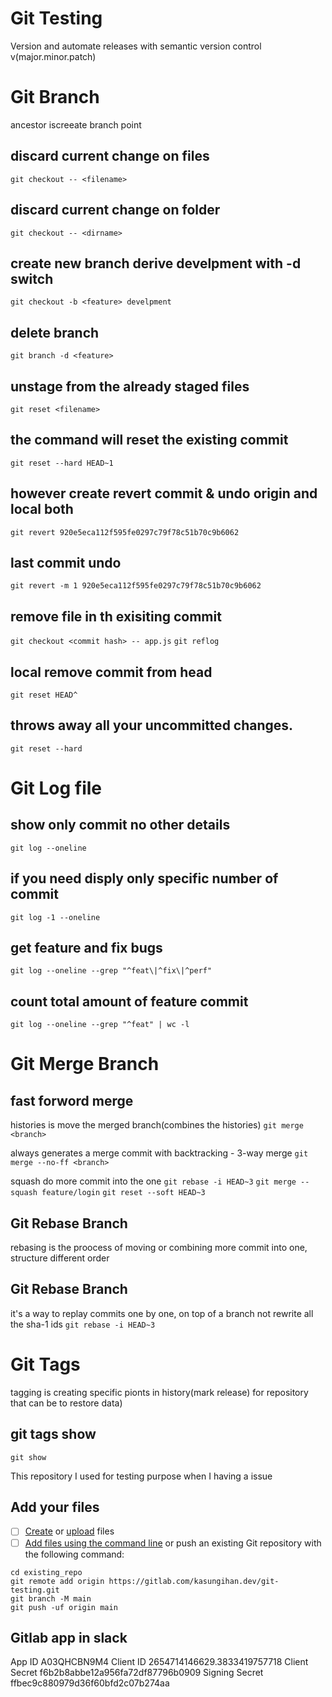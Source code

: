 # Git Testing

Version and automate releases with semantic version control v(major.minor.patch)

# Git Branch

ancestor iscreeate branch point

## discard current change on files

`git checkout -- <filename>`

## discard current change on folder

`git checkout -- <dirname>`

## create new branch derive develpment with -d switch

`git checkout -b <feature> develpment`

## delete branch

`git branch -d <feature>`

## unstage from the already staged files

`git reset <filename>`

## the command will reset the existing commit

`git reset --hard HEAD~1`

## however create revert commit & undo origin and local both

`git revert 920e5eca112f595fe0297c79f78c51b70c9b6062`

## last commit undo

`git revert -m 1 920e5eca112f595fe0297c79f78c51b70c9b6062`

## remove file in th exisiting commit

`git checkout <commit hash> -- app.js`
`git reflog`

## local remove commit from head

`git reset HEAD^`

## throws away all your uncommitted changes.

`git reset --hard`

# Git Log file

## show only commit no other details

`git log --oneline`

## if you need disply only specific number of commit

`git log -1 --oneline`

## get feature and fix bugs

`git log --oneline --grep "^feat\|^fix\|^perf"`

## count total amount of feature commit

`git log --oneline --grep "^feat" | wc -l`

# Git Merge Branch

## fast forword merge

histories is move the merged branch(combines the histories)
`git merge <branch>`

always generates a merge commit with backtracking - 3-way merge
`git merge --no-ff <branch>`

squash do more commit into the one
`git rebase -i HEAD~3`
`git merge --squash feature/login`
`git reset --soft HEAD~3`

## Git Rebase Branch

rebasing is the proocess of moving or combining more commit into one, structure different order

## Git Rebase Branch

it's a way to replay commits one by one, on top of a branch not rewrite all the sha-1 ids
`git rebase -i HEAD~3`

# Git Tags

tagging is creating specific pionts in history(mark release) for repository that can be to restore data)

## git tags show

`git show`

This repository I used for testing purpose when I having a issue

## Add your files

- [ ] [Create](https://gitlab.com/-/experiment/new_project_readme_content:08acfb2a51f4832f7102aedb4a43861d?https://docs.gitlab.com/ee/user/project/repository/web_editor.html#create-a-file) or [upload](https://gitlab.com/-/experiment/new_project_readme_content:08acfb2a51f4832f7102aedb4a43861d?https://docs.gitlab.com/ee/user/project/repository/web_editor.html#upload-a-file) files
- [ ] [Add files using the command line](https://gitlab.com/-/experiment/new_project_readme_content:08acfb2a51f4832f7102aedb4a43861d?https://docs.gitlab.com/ee/gitlab-basics/add-file.html#add-a-file-using-the-command-line) or push an existing Git repository with the following command:

```
cd existing_repo
git remote add origin https://gitlab.com/kasungihan.dev/git-testing.git
git branch -M main
git push -uf origin main
```

## Gitlab app in slack

App ID A03QHCBN9M4
Client ID 2654714146629.3833419757718
Client Secret f6b2b8abbe12a956fa72df87796b0909
Signing Secret ffbec9c880979d36f60bfd2c07b274aa
